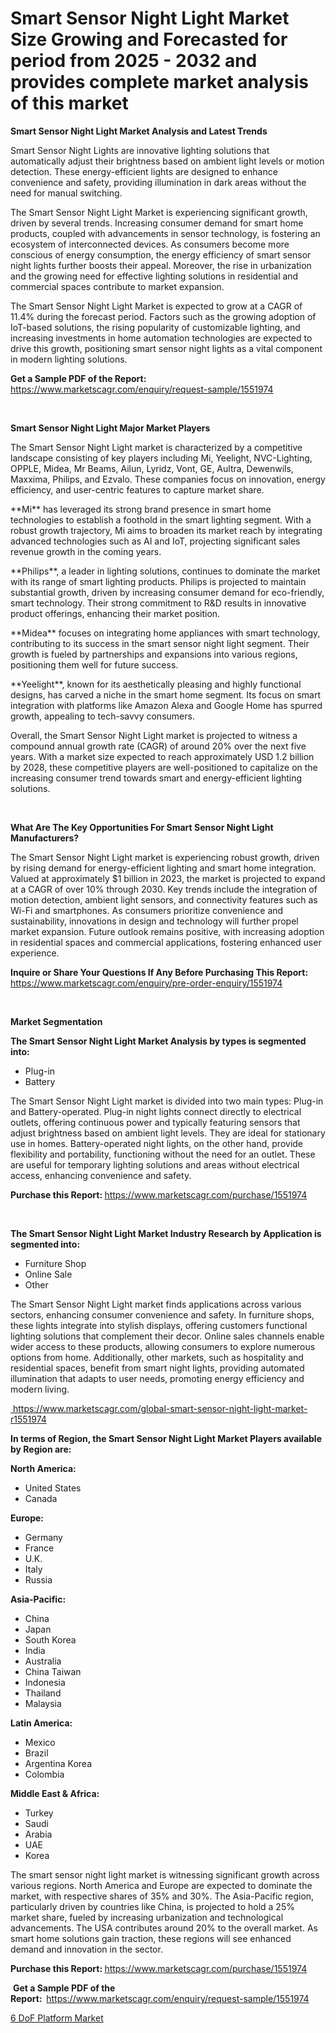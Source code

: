 <p><h1>Smart Sensor Night Light Market Size Growing and Forecasted for period from 2025 - 2032 and provides complete market analysis of this market</h1></p><p><strong>Smart Sensor Night Light Market Analysis and Latest Trends</strong></p>
<p><p>Smart Sensor Night Lights are innovative lighting solutions that automatically adjust their brightness based on ambient light levels or motion detection. These energy-efficient lights are designed to enhance convenience and safety, providing illumination in dark areas without the need for manual switching.</p><p>The Smart Sensor Night Light Market is experiencing significant growth, driven by several trends. Increasing consumer demand for smart home products, coupled with advancements in sensor technology, is fostering an ecosystem of interconnected devices. As consumers become more conscious of energy consumption, the energy efficiency of smart sensor night lights further boosts their appeal. Moreover, the rise in urbanization and the growing need for effective lighting solutions in residential and commercial spaces contribute to market expansion.</p><p>The Smart Sensor Night Light Market is expected to grow at a CAGR of 11.4% during the forecast period. Factors such as the growing adoption of IoT-based solutions, the rising popularity of customizable lighting, and increasing investments in home automation technologies are expected to drive this growth, positioning smart sensor night lights as a vital component in modern lighting solutions.</p></p>
<p><strong>Get a Sample PDF of the Report:&nbsp;</strong> <a href="https://www.marketscagr.com/enquiry/request-sample/1551974?utm_campaign=2882&utm_medium=2&utm_source=Github&utm_content=ia&utm_term=04042025&utm_id=smart-sensor-night-light">https://www.marketscagr.com/enquiry/request-sample/1551974</a></p>
<p>&nbsp;</p>
<p><strong>Smart Sensor Night Light Major Market Players</strong></p>
<p><p>The Smart Sensor Night Light market is characterized by a competitive landscape consisting of key players including Mi, Yeelight, NVC-Lighting, OPPLE, Midea, Mr Beams, Ailun, Lyridz, Vont, GE, Aultra, Dewenwils, Maxxima, Philips, and Ezvalo. These companies focus on innovation, energy efficiency, and user-centric features to capture market share.</p><p>**Mi** has leveraged its strong brand presence in smart home technologies to establish a foothold in the smart lighting segment. With a robust growth trajectory, Mi aims to broaden its market reach by integrating advanced technologies such as AI and IoT, projecting significant sales revenue growth in the coming years.</p><p>**Philips**, a leader in lighting solutions, continues to dominate the market with its range of smart lighting products. Philips is projected to maintain substantial growth, driven by increasing consumer demand for eco-friendly, smart technology. Their strong commitment to R&D results in innovative product offerings, enhancing their market position.</p><p>**Midea** focuses on integrating home appliances with smart technology, contributing to its success in the smart sensor night light segment. Their growth is fueled by partnerships and expansions into various regions, positioning them well for future success.</p><p>**Yeelight**, known for its aesthetically pleasing and highly functional designs, has carved a niche in the smart home segment. Its focus on smart integration with platforms like Amazon Alexa and Google Home has spurred growth, appealing to tech-savvy consumers.</p><p>Overall, the Smart Sensor Night Light market is projected to witness a compound annual growth rate (CAGR) of around 20% over the next five years. With a market size expected to reach approximately USD 1.2 billion by 2028, these competitive players are well-positioned to capitalize on the increasing consumer trend towards smart and energy-efficient lighting solutions.</p></p>
<p>&nbsp;</p>
<p><strong>What Are The Key Opportunities For Smart Sensor Night Light Manufacturers?</strong></p>
<p><p>The Smart Sensor Night Light market is experiencing robust growth, driven by rising demand for energy-efficient lighting and smart home integration. Valued at approximately $1 billion in 2023, the market is projected to expand at a CAGR of over 10% through 2030. Key trends include the integration of motion detection, ambient light sensors, and connectivity features such as Wi-Fi and smartphones. As consumers prioritize convenience and sustainability, innovations in design and technology will further propel market expansion. Future outlook remains positive, with increasing adoption in residential spaces and commercial applications, fostering enhanced user experience.</p></p>
<p><strong>Inquire or Share Your Questions If Any Before Purchasing This Report:</strong> <a href="https://www.marketscagr.com/enquiry/pre-order-enquiry/1551974?utm_campaign=2882&utm_medium=2&utm_source=Github&utm_content=ia&utm_term=04042025&utm_id=smart-sensor-night-light">https://www.marketscagr.com/enquiry/pre-order-enquiry/1551974</a></p>
<p>&nbsp;</p>
<p><strong>Market Segmentation</strong></p>
<p><strong>The Smart Sensor Night Light Market Analysis by types is segmented into:</strong></p>
<p><ul><li>Plug-in</li><li>Battery</li></ul></p>
<p><p>The Smart Sensor Night Light market is divided into two main types: Plug-in and Battery-operated. Plug-in night lights connect directly to electrical outlets, offering continuous power and typically featuring sensors that adjust brightness based on ambient light levels. They are ideal for stationary use in homes. Battery-operated night lights, on the other hand, provide flexibility and portability, functioning without the need for an outlet. These are useful for temporary lighting solutions and areas without electrical access, enhancing convenience and safety.</p></p>
<p><strong>Purchase this Report:&nbsp;</strong><a href="https://www.marketscagr.com/purchase/1551974?utm_campaign=2882&utm_medium=2&utm_source=Github&utm_content=ia&utm_term=04042025&utm_id=smart-sensor-night-light">https://www.marketscagr.com/purchase/1551974</a></p>
<p>&nbsp;</p>
<p><strong>The Smart Sensor Night Light Market Industry Research by Application is segmented into:</strong></p>
<p><ul><li>Furniture Shop</li><li>Online Sale</li><li>Other</li></ul></p>
<p><p>The Smart Sensor Night Light market finds applications across various sectors, enhancing consumer convenience and safety. In furniture shops, these lights integrate into stylish displays, offering customers functional lighting solutions that complement their decor. Online sales channels enable wider access to these products, allowing consumers to explore numerous options from home. Additionally, other markets, such as hospitality and residential spaces, benefit from smart night lights, providing automated illumination that adapts to user needs, promoting energy efficiency and modern living.</p></p>
<p><a href="https://www.marketscagr.com/global-smart-sensor-night-light-market-r1551974?utm_campaign=2882&utm_medium=2&utm_source=Github&utm_content=ia&utm_term=04042025&utm_id=smart-sensor-night-light">&nbsp;https://www.marketscagr.com/global-smart-sensor-night-light-market-r1551974</a></p>
<p><strong>In terms of Region, the Smart Sensor Night Light Market Players available by Region are:</strong></p>
<p>
    <p> <strong> North America: </strong>
        <ul>
            <li>United States</li>
            <li>Canada</li>
        </ul>
        </p> 
    <p> <strong> Europe: </strong>
        <ul>
            <li>Germany</li>
            <li>France</li>
            <li>U.K.</li>
            <li>Italy</li>
            <li>Russia</li>
        </ul>
        </p> 
    <p> <strong> Asia-Pacific: </strong>
        <ul>
            <li>China</li>
            <li>Japan</li>
            <li>South Korea</li>
            <li>India</li>
            <li>Australia</li>
            <li>China Taiwan</li>
            <li>Indonesia</li>
            <li>Thailand</li>
            <li>Malaysia</li>
        </ul>
        </p> 
    <p> <strong> Latin America: </strong>
        <ul>
            <li>Mexico</li>
            <li>Brazil</li>
            <li>Argentina Korea</li>
            <li>Colombia</li>
        </ul>
        </p> 
    <p> <strong> Middle East & Africa: </strong>
        <ul>
            <li>Turkey</li>
            <li>Saudi</li>
            <li>Arabia</li>
            <li>UAE</li>
            <li>Korea</li>
        </ul>
    </p>
    </p>
<p><p>The smart sensor night light market is witnessing significant growth across various regions. North America and Europe are expected to dominate the market, with respective shares of 35% and 30%. The Asia-Pacific region, particularly driven by countries like China, is projected to hold a 25% market share, fueled by increasing urbanization and technological advancements. The USA contributes around 20% to the overall market. As smart home solutions gain traction, these regions will see enhanced demand and innovation in the sector.</p></p>
<p><strong>Purchase this Report: </strong><a href="https://www.marketscagr.com/purchase/1551974?utm_campaign=2882&utm_medium=2&utm_source=Github&utm_content=ia&utm_term=04042025&utm_id=smart-sensor-night-light">https://www.marketscagr.com/purchase/1551974</a></p>
<p>&nbsp;<strong>Get a Sample PDF of the Report:&nbsp;&nbsp;</strong><a href="https://www.marketscagr.com/enquiry/request-sample/1551974?utm_campaign=2882&utm_medium=2&utm_source=Github&utm_content=ia&utm_term=04042025&utm_id=smart-sensor-night-light">https://www.marketscagr.com/enquiry/request-sample/1551974</a></p>
<p><strong></strong></p>
<p><p><a href="https://github.com/carendesrochers299/Market-Research-Report-List-1/blob/main/6-dof-platform-market.md?utm_campaign=2882&utm_medium=2&utm_source=Github&utm_content=ia&utm_term=04042025&utm_id=smart-sensor-night-light">6 DoF Platform Market</a></p></p>